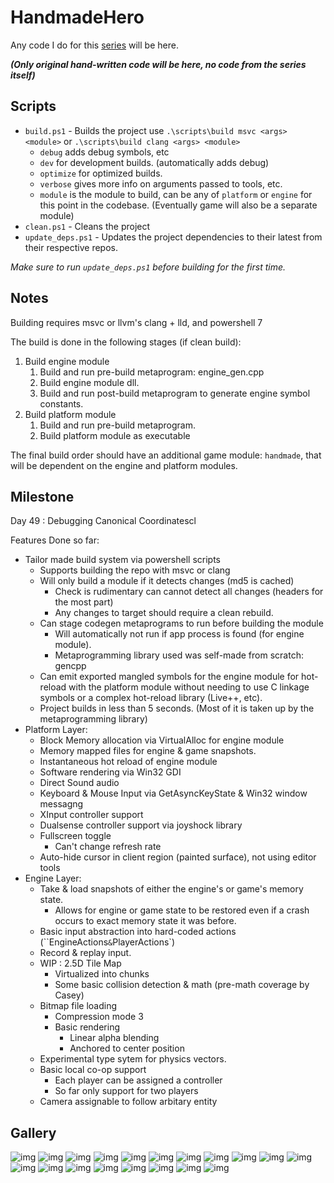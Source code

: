 # HandmadeHero

Any code I do for this [series](https://handmadehero.org) will be here.

***(Only original hand-written code will be here, no code from the series itself)***

## Scripts

* `build.ps1` - Builds the project use `.\scripts\build msvc <args> <module>` or `.\scripts\build clang <args> <module>`
  * `debug` adds debug symbols, etc
  * `dev` for development builds. (automatically adds debug)
  * `optimize` for optimized builds.
  * `verbose` gives more info on arguments passed to tools, etc.
  * `module` is the module to build, can be any of `platform` or `engine` for this point in the codebase. (Eventually game will also be a separate module)
* `clean.ps1` - Cleans the project
* `update_deps.ps1` - Updates the project dependencies to their latest from their respective repos.

*Make sure to run `update_deps.ps1` before building for the first time.*

## Notes

Building requires msvc or llvm's clang + lld, and powershell 7

The build is done in the following stages (if clean build):

1. Build engine module
    1. Build and run pre-build metaprogram: engine_gen.cpp
    2. Build engine module dll.
    3. Build and run post-build metaprogram to generate engine symbol constants.
2. Build platform module
    1. Build and run pre-build metaprogram.
    2. Build platform module as executable

The final build order should have an additional game module: `handmade`, that will be dependent on the engine and platform modules.

## Milestone

Day 49 : Debugging Canonical Coordinatescl

Features Done so far:

* Tailor made build system via powershell scripts
  * Supports building the repo with msvc or clang
  * Will only build a module if it detects changes (md5 is cached)
    * Check is rudimentary can cannot detect all changes (headers for the most part)
    * Any changes to target should require a clean rebuild.
  * Can stage codegen metaprograms to run before building the module
    * Will automatically not run if app process is found (for engine module).
    * Metaprogramming library used was self-made from scratch: gencpp
  * Can emit exported mangled symbols for the engine module for hot-reload with the platform module without needing to use C linkage symbols or a complex hot-reload library (Live++, etc).
  * Project builds in less than 5 seconds. (Most of it is taken up by the metaprogramming library)
* Platform Layer:
  * Block Memory allocation via VirtualAlloc for engine module
  * Memory mapped files for engine & game snapshots.
  * Instantaneous hot reload of engine module
  * Software rendering via Win32 GDI
  * Direct Sound audio
  * Keyboard & Mouse Input via GetAsyncKeyState & Win32 window messagng
  * XInput controller support
  * Dualsense controller support via joyshock library
  * Fullscreen toggle
    * Can't change refresh rate
  * Auto-hide cursor in client region (painted surface), not using editor tools
* Engine Layer:
  * Take & load snapshots of either the engine's or game's memory state.
    * Allows for engine or game state to be restored even if a crash occurs to exact memory state it was before.
  * Basic input abstraction into hard-coded actions (``EngineActions` & `PlayerActions`)
  * Record & replay input.
  * WIP : 2.5D Tile Map
    * Virtualized into chunks
    * Some basic collision detection & math (pre-math coverage by Casey)
  * Bitmap file loading
    * Compression mode 3
    * Basic rendering
      * Linear alpha blending
      * Anchored to center position
  * Experimental type sytem for physics vectors.
  * Basic local co-op support
    * Each player can be assigned a controller
    * So far only support for two players
  * Camera assignable to follow arbitary entity

## Gallery

![img](docs/imgs/handmade_win32_2023-12-30_01-52-23.gif)
![img](docs/imgs/10x_2023-10-28_16-58-16.gif)
![img](docs/imgs/10x_2023-10-22_01-44-21.gif)
![img](docs/imgs/handmade_win32_2023-10-21_22-18-47.gif)
![img](docs/imgs/handmade_win32_2023-10-21_02-16-43.png)
![img](docs/imgs/handmade_win32_2023-10-20_23-14-37.png)
![img](docs/imgs/Code_2023-10-20_21-57-06.png)
![img](docs/imgs/handmade_win32_2023-10-19_22-57-13.gif)
![img](docs/imgs/handmade_win32_2023-10-19_14-07-20.png)
![img](docs/imgs/handmade_win32_2023-10-16_23-08-11.png)
![img](docs/imgs/handmade_win32_2023-10-11_23-39-57.gif)
![img](docs/imgs/handmade_win32_2023-10-11_00-47-19.gif)
![img](docs/imgs/handmade_win32_2023-10-10_13-13-14.gif)
![img](docs/imgs/handmade_win32_2023-10-06_12-43-47.gif)
![img](docs/imgs/handmade_win32_2023-10-01_20-22-20.gif)
![img](docs/imgs/Code_2023-10-01_19-20-56.gif)
![img](docs/imgs/Code_2023-09-28_15-14-53.gif)
![img](https://files.catbox.moe/9zau4s.png)
![img](https://files.catbox.moe/b7ifa8.png)

